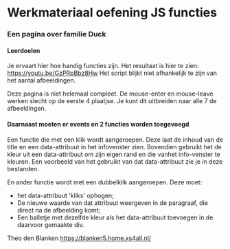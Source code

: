 # Werkmateriaal oefening JS functies
### Een pagina over familie Duck

#### Leerdoelen
Je ervaart hier hoe handig functies zijn.
Het resultaat is hier te zien: https://youtu.be/GzPRpBbz8Hw
Het script blijkt niet afhankelijk te zijn van het aantal afbeeldingen.

Deze pagina is niet helemaal compleet.
De mouse-enter en mouse-leave werken slecht op de eerste 4 plaatjse.
Je kunt dit uitbreiden naar alle 7 de afbeeldingen.

#### Daarnaast moeten er events en 2 functies worden toegevoegd
Een functie die met een klik wordt aangeroepen.
Deze laat de inhoud van de title en een data-attribuut in het infovenster zien.
Bovendien gebruikt het de kleur uit een data-attribuut om zijn eigen rand en die vanhet info-venster te kleuren.
Een voorbeeld van het gebruikt van dat data-attribuut zie je in deze bestanden.

En ander functie wordt met een dubbelklik aangeroepen.
Deze moet:
- het data-attribuut 'kliks' ophogen;
- De nieuwe waarde van dat attribuut weergeven in de paragraaf, die direct na de afbeelding komt;
- Een balletje met dezelfde kleur als het data-attribuut toevoegen in de daarvoor gemaakte div.

Theo den Blanken
https://blanken5.home.xs4all.nl/ 